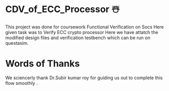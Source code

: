# CDV_of_ECC_Processor ☃️

This project was done for coursework Functional Verification on Socs 
Here given task was to Verify ECC crypto processor 
Here we have attatch the modified design files and verification testbench which can be run on questasim.


# Words of Thanks 

We sciencerly thank Dr.Subir kumar roy for guiding us out to complete this flow smoothly .



 

